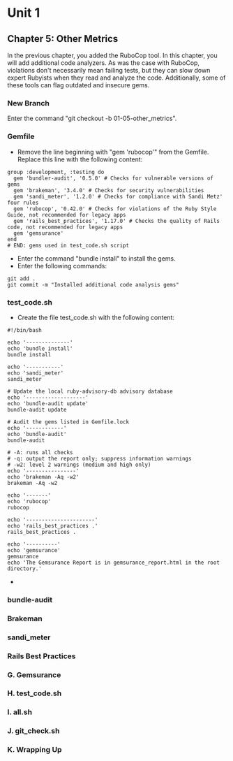 # Unit 1
## Chapter 5: Other Metrics
In the previous chapter, you added the RuboCop tool.  In this chapter, you will add additional code analyzers.  As was the case with RuboCop, violations don't necessarily mean failing tests, but they can slow down expert Rubyists when they read and analyze the code.  Additionally, some of these tools can flag outdated and insecure gems.

### New Branch
Enter the command "git checkout -b 01-05-other_metrics".

### Gemfile
* Remove the line beginning with "gem 'rubocop'" from the Gemfile.  Replace this line with the following content:
```
group :development, :testing do
  gem 'bundler-audit', '0.5.0' # Checks for vulnerable versions of gems
  gem 'brakeman', '3.4.0' # Checks for security vulnerabilities
  gem 'sandi_meter', '1.2.0' # Checks for compliance with Sandi Metz' four rules
  gem 'rubocop', '0.42.0' # Checks for violations of the Ruby Style Guide, not recommended for legacy apps
  gem 'rails_best_practices', '1.17.0' # Checks the quality of Rails code, not recommended for legacy apps
  gem 'gemsurance'
end
# END: gems used in test_code.sh script
```
* Enter the command "bundle install" to install the gems.
* Enter the following commands:
```
git add .
git commit -m "Installed additional code analysis gems" 
```

### test_code.sh
* Create the file test_code.sh with the following content:
```
#!/bin/bash

echo '--------------'
echo 'bundle install'
bundle install

echo '-----------'
echo 'sandi_meter'
sandi_meter

# Update the local ruby-advisory-db advisory database
echo '-------------------'
echo 'bundle-audit update'
bundle-audit update

# Audit the gems listed in Gemfile.lock
echo '------------'
echo 'bundle-audit'
bundle-audit

# -A: runs all checks
# -q: output the report only; suppress information warnings
# -w2: level 2 warnings (medium and high only)
echo '----------------'
echo 'brakeman -Aq -w2'
brakeman -Aq -w2

echo '-------'
echo 'rubocop'
rubocop

echo '----------------------'
echo 'rails_best_practices .'
rails_best_practices .

echo '----------'
echo 'gemsurance'
gemsurance
echo 'The Gemsurance Report is in gemsurance_report.html in the root directory.'
```
* 

### bundle-audit

### Brakeman

### sandi_meter

### Rails Best Practices

### G. Gemsurance

### H. test_code.sh

### I. all.sh

### J. git_check.sh

### K.  Wrapping Up
